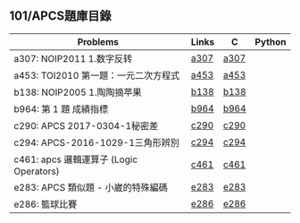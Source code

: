 ## 101/APCS題庫目錄

|Problems|Links|C|Python|
|-|-|-|-|
|a307: NOIP2011 1.数字反转|[a307](Contents/a307/a307.md)|[a307](Contents/a307/a307.c)||
|a453: TOI2010 第一題：一元二次方程式|[a453](Contents/a453/a453.md)|[a453](Contents/a453/a453.c)||
|b138: NOIP2005 1.陶陶摘苹果|[b138](Contents/b138/b138.md)|[b138](Contents/b138/b138.c)||
|b964: 第 1 題 成績指標|[b964](Contents/b964/b964.md)|[b964](Contents/b964/b964.c)||
|c290: APCS 2017-0304-1秘密差|[c290](Contents/c290/c290.md)|[c290](Contents/c290/c290.c)||
|c294: APCS-2016-1029-1三角形辨別|[c294](Contents/c294/c294.md)|[c294](Contents/c294/c294.c)||
|c461: apcs 邏輯運算子 (Logic Operators)|[c461](Contents/c461/c461.md)|[c461](Contents/c461/c461.c)||
|e283: APCS 類似題 - 小崴的特殊編碼|[e283](Contents/e283/e283.md)|[e283](Contents/e283/e283.c)||
|e286: 籃球比賽|[e286](Contents/e286/e286.md)|[e286](Contents/e286/e286.c)||
